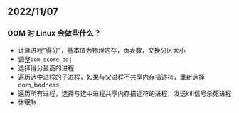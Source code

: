 ## 2022/11/07

### OOM 时 Linux 会做些什么？



- 计算进程“得分”，基本值为物理内存，页表数，交换分区大小
-  调整`oom_score_adj`
- 选择得分最高的进程
- 遍历选中进程的子进程，如果与父进程不共享内存描述符，重新选择oom_badness
- 遍历所有进程，选择与选中进程共享内存描述符的进程，发送kill信号杀死进程
- 休眠1s